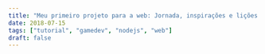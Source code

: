 ```yaml
---
title: "Meu primeiro projeto para a web: Jornada, inspirações e lições aprendidas"
date: 2018-07-15
tags: ["tutorial", "gamedev", "nodejs", "web"]
draft: false
---
```

